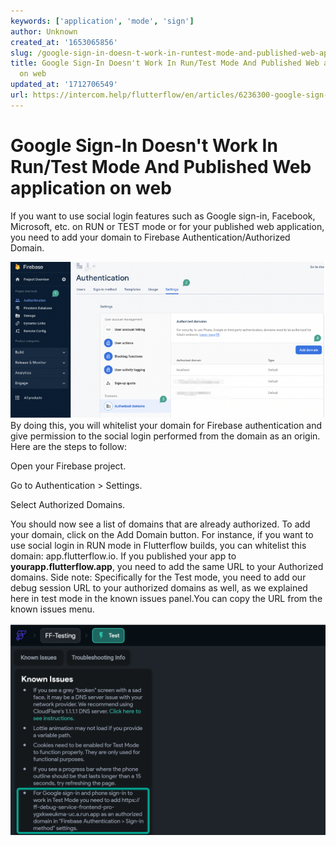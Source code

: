 ```yaml
---
keywords: ['application', 'mode', 'sign']
author: Unknown
created_at: '1653065856'
slug: /google-sign-in-doesn-t-work-in-runtest-mode-and-published-web-application-on-web
title: Google Sign-In Doesn't Work In Run/Test Mode And Published Web application
  on web
updated_at: '1712706549'
url: https://intercom.help/flutterflow/en/articles/6236300-google-sign-in-doesn-t-work-in-run-test-mode-and-published-web-application-on-web
---
```

# Google Sign-In Doesn't Work In Run/Test Mode And Published Web application on web

​If you want to use social login features such as Google sign-in, Facebook, Microsoft, etc. on RUN or TEST mode or for your published web application, you need to add your domain to Firebase Authentication/Authorized Domain.

![](../assets/20250430121454943811.png)
By doing this, you will whitelist your domain for Firebase authentication and give permission to the social login performed from the domain as an origin.
Here are the steps to follow:

Open your Firebase project.

Go to Authentication &gt; Settings.

Select Authorized Domains.

You should now see a list of domains that are already authorized. To add your domain, click on the Add Domain button.​
For instance, if you want to use social login in RUN mode in Flutterflow builds, you can whitelist this domain: app.flutterflow.io. If you published your app to **yourapp.flutterflow.app**, you need to add the same URL to your Authorized domains.
Side note: Specifically for the Test mode, you need to add our debug session URL to your authorized domains as well, as we explained here in test mode in the known issues panel.You can copy the URL from the known issues menu.

![](../assets/20250430121455245967.png)

